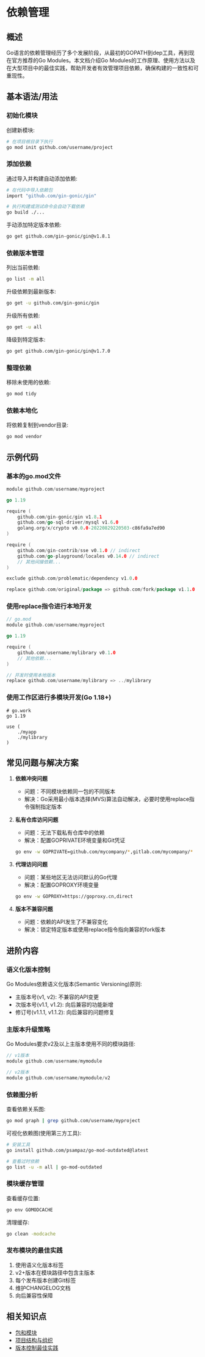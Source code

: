 # 依赖管理

## 概述
Go语言的依赖管理经历了多个发展阶段，从最初的GOPATH到dep工具，再到现在官方推荐的Go Modules。本文档介绍Go Modules的工作原理、使用方法以及在大型项目中的最佳实践，帮助开发者有效管理项目依赖，确保构建的一致性和可重现性。

## 基本语法/用法

### 初始化模块
创建新模块:
```bash
# 在项目根目录下执行
go mod init github.com/username/project
```

### 添加依赖
通过导入并构建自动添加依赖:
```bash
# 在代码中导入依赖包
import "github.com/gin-gonic/gin"

# 执行构建或测试命令会自动下载依赖
go build ./...
```

手动添加特定版本依赖:
```bash
go get github.com/gin-gonic/gin@v1.8.1
```

### 依赖版本管理
列出当前依赖:
```bash
go list -m all
```

升级依赖到最新版本:
```bash
go get -u github.com/gin-gonic/gin
```

升级所有依赖:
```bash
go get -u all
```

降级到特定版本:
```bash
go get github.com/gin-gonic/gin@v1.7.0
```

### 整理依赖
移除未使用的依赖:
```bash
go mod tidy
```

### 依赖本地化
将依赖复制到vendor目录:
```bash
go mod vendor
```

## 示例代码

### 基本的go.mod文件
```go
module github.com/username/myproject

go 1.19

require (
    github.com/gin-gonic/gin v1.8.1
    github.com/go-sql-driver/mysql v1.6.0
    golang.org/x/crypto v0.0.0-20220829220503-c86fa9a7ed90
)

require (
    github.com/gin-contrib/sse v0.1.0 // indirect
    github.com/go-playground/locales v0.14.0 // indirect
    // 其他间接依赖...
)

exclude github.com/problematic/dependency v1.0.0

replace github.com/original/package => github.com/fork/package v1.1.0
```

### 使用replace指令进行本地开发
```go
// go.mod
module github.com/username/myproject

go 1.19

require (
    github.com/username/mylibrary v0.1.0
    // 其他依赖...
)

// 开发时使用本地版本
replace github.com/username/mylibrary => ../mylibrary
```

### 使用工作区进行多模块开发(Go 1.18+)
```
# go.work
go 1.19

use (
    ./myapp
    ./mylibrary
)
```

## 常见问题与解决方案

1. **依赖冲突问题**
   - 问题：不同模块依赖同一包的不同版本
   - 解决：Go采用最小版本选择(MVS)算法自动解决，必要时使用replace指令强制指定版本

2. **私有仓库访问问题**
   - 问题：无法下载私有仓库中的依赖
   - 解决：配置GOPRIVATE环境变量和Git凭证
   ```bash
   go env -w GOPRIVATE=github.com/mycompany/*,gitlab.com/mycompany/*
   ```

3. **代理访问问题**
   - 问题：某些地区无法访问默认的Go代理
   - 解决：配置GOPROXY环境变量
   ```bash
   go env -w GOPROXY=https://goproxy.cn,direct
   ```

4. **版本不兼容问题**
   - 问题：依赖的API发生了不兼容变化
   - 解决：锁定特定版本或使用replace指令指向兼容的fork版本

## 进阶内容

### 语义化版本控制
Go Modules依赖语义化版本(Semantic Versioning)原则:
- 主版本号(v1, v2): 不兼容的API变更
- 次版本号(v1.1, v1.2): 向后兼容的功能新增
- 修订号(v1.1.1, v1.1.2): 向后兼容的问题修复

### 主版本升级策略
Go Modules要求v2及以上主版本使用不同的模块路径:
```go
// v1版本
module github.com/username/mymodule

// v2版本
module github.com/username/mymodule/v2
```

### 依赖图分析
查看依赖关系图:
```bash
go mod graph | grep github.com/username/myproject
```

可视化依赖图(使用第三方工具):
```bash
# 安装工具
go install github.com/psampaz/go-mod-outdated@latest

# 查看过时依赖
go list -u -m all | go-mod-outdated
```

### 模块缓存管理
查看缓存位置:
```bash
go env GOMODCACHE
```

清理缓存:
```bash
go clean -modcache
```

### 发布模块的最佳实践
1. 使用语义化版本标签
2. v2+版本在模块路径中包含主版本
3. 每个发布版本创建Git标签
4. 维护CHANGELOG文档
5. 向后兼容性保障

## 相关知识点
- [包和模块](../基础知识/包和模块.md)
- [项目结构与组织](项目结构与组织.md)
- [版本控制最佳实践](版本控制最佳实践.md)
